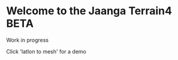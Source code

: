 Welcome to the Jaanga Terrain4 BETA
=========================

Work in progress

Click 'latlon to mesh' for a demo


